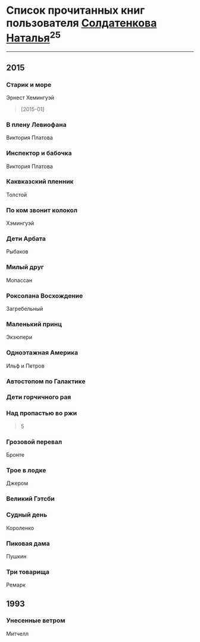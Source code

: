 # Список прочитанных книг пользователя [Солдатенкова Наталья](http://my.mail.ru/mail/soldnat/)<sup>25</sup>
---

## 2015

### Старик и море
Эрнест Хемингуэй
> [2015-01] 


### В плену Левиофана
Виктория Платова


### Инспектор и бабочка
Виктория Платова


### Каквказский пленник
Толстой


### По ком звонит колокол
Хэмингуэй


### Дети Арбата
Рыбаков


### Милый друг
Мопассан












### Роксолана Восхождение
Загребельный


### Маленький принц
Экзюпери


### Одноэтажная Америка
Ильф и Петров


### Автостопом по Галактике


### Дети горчичного рая


### Над пропастью во ржи
> 5


### Грозовой перевал
Бронте


### Трое в лодке
Джером


### Великий Гэтсби


### Судный день
Короленко


### Пиковая дама
Пушкин


### Три товарища
Ремарк



## 1993

### Унесенные ветром
Митчелл



